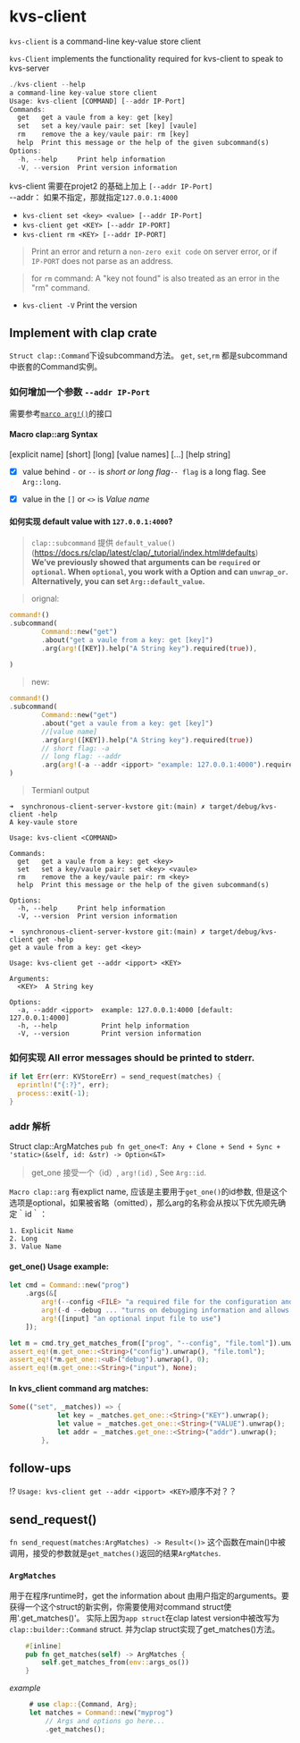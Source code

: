 # kvs-client 

`kvs-client` is a command-line key-value store client

`kvs-Client` implements the functionality required for kvs-client to speak to kvs-server

```rust
./kvs-client --help
a command-line key-value store client
Usage: kvs-client [COMMAND] [--addr IP-Port]
Commands:
  get   get a vaule from a key: get [key]
  set   set a key/vaule pair: set [key] [vaule]
  rm    remove the a key/vaule pair: rm [key]
  help  Print this message or the help of the given subcommand(s)
Options:
  -h, --help     Print help information
  -V, --version  Print version information

```
kvs-client 需要在projet2 的基础上加上 `[--addr IP-Port]`   
--addr： 如果不指定，那就指定`127.0.0.1:4000`

- `kvs-client set <key> <value> [--addr IP-Port] `  
- `kvs-client get <KEY> [--addr IP-PORT]`  
- `kvs-client rm <KEY> [--addr IP-PORT]`  
> Print an error and return a `non-zero exit code` on server error, or if `IP-PORT` does not parse as an address.   

> for `rm` command: A "key not found" is also treated as an error in the "rm" command.
- `kvs-client -V`  Print the version

## Implement with clap crate
`Struct clap::Command`下设subcommand方法。
`get`, `set`,`rm` 都是subcommand中嵌套的Command实例。

### 如何增加一个参数 `--addr IP-Port`
需要参考[`marco arg!()`](https://docs.rs/clap/latest/clap/macro.arg.html#)的接口  

#### Macro clap::arg Syntax
[explicit name] [short] [long] [value names] [...] [help string]

- [x] value behind `-` or `--` is *short or long flag*`-- flag` is a long flag. See `Arg::long`.  
- [x] value in the `[]` or `<>` is *Value name*


####  如何实现 default value with `127.0.0.1:4000`?  
> `clap::subcommand` 提供 `default_value()`  
(https://docs.rs/clap/latest/clap/_tutorial/index.html#defaults)   
**We’ve previously showed that arguments can be `required` or `optional`. When `optional`, you work with a Option and can `unwrap_or`. Alternatively, you can set `Arg::default_value`.**

> orignal:
``` rust
command!()
.subcommand(
        Command::new("get")
        .about("get a vaule from a key: get [key]")
        .arg(arg!([KEY]).help("A String key").required(true)),
        
)
```
> new:
``` rust
command!()
.subcommand(
        Command::new("get")
        .about("get a vaule from a key: get [key]")
        //[value name]
        .arg(arg!([KEY]).help("A String key").required(true))
        // short flag: -a
        // long flag: --addr
        .arg(arg!(-a --addr <ipport> "example: 127.0.0.1:4000").required(true).default_value("127.0.0.1:4000")),   
)

```
> Termianl output
```shell
➜  synchronous-client-server-kvstore git:(main) ✗ target/debug/kvs-client -help
A key-vaule store

Usage: kvs-client <COMMAND>

Commands:
  get   get a vaule from a key: get <key>
  set   set a key/vaule pair: set <key> <vaule>
  rm    remove the a key/vaule pair: rm <key>
  help  Print this message or the help of the given subcommand(s)

Options:
  -h, --help     Print help information
  -V, --version  Print version information
```

```shell
➜  synchronous-client-server-kvstore git:(main) ✗ target/debug/kvs-client get -help
get a vaule from a key: get <key>

Usage: kvs-client get --addr <ipport> <KEY>

Arguments:
  <KEY>  A String key

Options:
  -a, --addr <ipport>  example: 127.0.0.1:4000 [default: 127.0.0.1:4000]
  -h, --help           Print help information
  -V, --version        Print version information
```
### 如何实现 All error messages should be printed to stderr.

```rust 
if let Err(err: KVStoreErr) = send_request(matches) {
  eprintln!("{:?}", err);
  process::exit(-1);
}
```

### addr 解析
Struct clap::ArgMatches
`pub fn get_one<T: Any + Clone + Send + Sync + 'static>(&self, id: &str) -> Option<&T>`  
> get_one 接受一个（id）, `arg!(id)` , See `Arg::id`.  

`Macro clap::arg` 有explict name, 应该是主要用于`get_one()`的id参数, 但是这个选项是optional，如果被省略（omitted），那么arg的名称会从按以下优先顺先确定｀id｀：  

    1. Explicit Name
    2. Long
    3. Value Name

#### get_one() Usage example: 
```rust
let cmd = Command::new("prog")
    .args(&[
        arg!(--config <FILE> "a required file for the configuration and no short"),
        arg!(-d --debug ... "turns on debugging information and allows multiples"),
        arg!([input] "an optional input file to use")
    ]);

let m = cmd.try_get_matches_from(["prog", "--config", "file.toml"]).unwrap();
assert_eq!(m.get_one::<String>("config").unwrap(), "file.toml");
assert_eq!(*m.get_one::<u8>("debug").unwrap(), 0);
assert_eq!(m.get_one::<String>("input"), None);
```
#### In kvs_client command arg matches:
```rust
Some(("set", _matches)) => {
            let key = _matches.get_one::<String>("KEY").unwrap();
            let value = _matches.get_one::<String>("VALUE").unwrap();
            let addr = _matches.get_one::<String>("addr").unwrap();
        },
```

## follow-ups
⁉ `Usage: kvs-client get --addr <ipport> <KEY>`顺序不对？？


## send_request()
`fn send_request(matches:ArgMatches) -> Result<()>`
这个函数在main()中被调用，接受的参数就是`get_matches()`返回的结果`ArgMatches`.

### `ArgMatches`
用于在程序runtime时，get the information about 由用户指定的arguments。要获得一个这个struct的新实例，你需要使用对command struct使用'.get_matches()'。
实际上因为`app struct`在clap latest version中被改写为`clap::builder::Command` struct.
并为clap struct实现了get_matches()方法。
```rust
    #[inline]
    pub fn get_matches(self) -> ArgMatches {
        self.get_matches_from(env::args_os())
    }
```
*example*
```rust
     # use clap::{Command, Arg};
     let matches = Command::new("myprog")
         // Args and options go here...
         .get_matches();
```

##

